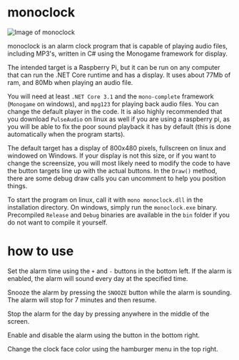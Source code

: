# monoclock
![Image of monoclock](https://i.imgur.com/5yyepeS.png)

monoclock is an alarm clock program that is capable of playing audio files, including MP3's, written in C# using the Monogame framework for display.

The intended target is a Raspberry Pi, but it can be run on any computer that can run the .NET Core runtime and has a display. It uses about 77Mb of ram, and 80Mb when playing an audio file.

You will need at least `.NET Core 3.1` and the `mono-complete` framework (`Monogame` on windows), and `mpg123` for playing back audio files. You can change the default player in the code. It is also highly recommended that you download `PulseAudio` on linux as well if you are using a raspberry pi, as you will be able to fix the poor sound playback it has by default (this is done automatically when the program starts). 

The default target has a display of 800x480 pixels, fullscreen on linux and windowed on Windows. If your display is not this size, or if you want to change the screensize, you will most likely need to modify the code to have the button targets line up with the actual buttons. In the `Draw()` method, there are some debug draw calls you can uncomment to help you position things.

To start the program on linux, call it with `mono monoclock.dll` in the installation directory. On windows, simply run the `monoclock.exe` binary. Precompiled `Release` and `Debug` binaries are available in the `bin` folder if you do not want to compile it yourself.

# how to use
Set the alarm time using the `+` and `-` buttons in the bottom left. If the alarm is enabled, the alarm will sound every day at the specified time.

Snooze the alarm by pressing the `SNOOZE` button while the alarm is sounding. The alarm will stop for 7 minutes and then resume.

Stop the alarm for the day by pressing anywhere in the middle of the screen.

Enable and disable the alarm using the button in the bottom right. 

Change the clock face color using the hamburger menu in the top right.
